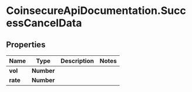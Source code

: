 # CoinsecureApiDocumentation.SuccessCancelData

## Properties
Name | Type | Description | Notes
------------ | ------------- | ------------- | -------------
**vol** | **Number** |  | 
**rate** | **Number** |  | 


